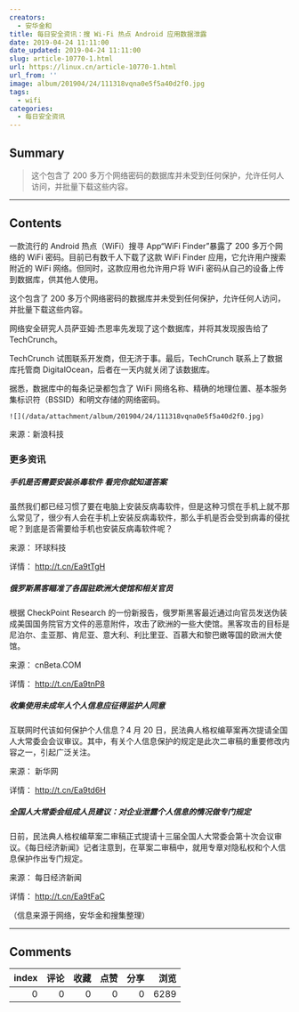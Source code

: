 ```yaml
---
creators:
  - 安华金和
title: 每日安全资讯：搜 Wi-Fi 热点 Android 应用数据泄露
date: 2019-04-24 11:11:00
date_updated: 2019-04-24 11:11:00
slug: article-10770-1.html
url: https://linux.cn/article-10770-1.html
url_from: ''
image: album/201904/24/111318vqna0e5f5a40d2f0.jpg
tags:
  - wifi
categories:
  - 每日安全资讯
---
```


## Summary

> 这个包含了 200 多万个网络密码的数据库并未受到任何保护，允许任何人访问，并批量下载这些内容。

***

<!-- more -->

## Contents

一款流行的 Android 热点（WiFi）搜寻 App“WiFi Finder”暴露了 200 多万个网络的 WiFi 密码。目前已有数千人下载了这款 WiFi Finder 应用，它允许用户搜索附近的 WiFi 网络。但同时，这款应用也允许用户将 WiFi 密码从自己的设备上传到数据库，供其他人使用。

这个包含了 200 多万个网络密码的数据库并未受到任何保护，允许任何人访问，并批量下载这些内容。

网络安全研究人员萨亚姆·杰恩率先发现了这个数据库，并将其发现报告给了 TechCrunch。

TechCrunch 试图联系开发商，但无济于事。最后，TechCrunch 联系上了数据库托管商 DigitalOcean，后者在一天内就关闭了该数据库。

据悉，数据库中的每条记录都包含了 WiFi 网络名称、精确的地理位置、基本服务集标识符（BSSID）和明文存储的网络密码。

`![](/data/attachment/album/201904/24/111318vqna0e5f5a40d2f0.jpg)`

来源：新浪科技

### 更多资讯

##### 手机是否需要安装杀毒软件 看完你就知道答案

虽然我们都已经习惯了要在电脑上安装反病毒软件，但是这种习惯在手机上就不那么常见了，很少有人会在手机上安装反病毒软件，那么手机是否会受到病毒的侵扰呢？到底是否需要给手机也安装反病毒软件呢？

来源： 环球科技

详情： <http://t.cn/Ea9tTgH> 

##### 俄罗斯黑客瞄准了各国驻欧洲大使馆和相关官员

根据 CheckPoint Research 的一份新报告，俄罗斯黑客最近通过向官员发送伪装成美国国务院官方文件的恶意附件，攻击了欧洲的一些大使馆。黑客攻击的目标是尼泊尔、圭亚那、肯尼亚、意大利、利比里亚、百慕大和黎巴嫩等国的欧洲大使馆。

来源： cnBeta.COM

详情： <http://t.cn/Ea9tnP8> 

##### 收集使用未成年人个人信息应征得监护人同意

互联网时代该如何保护个人信息？4 月 20 日，民法典人格权编草案再次提请全国人大常委会会议审议。其中，有关个人信息保护的规定是此次二审稿的重要修改内容之一，引起广泛关注。

来源： 新华网

详情： <http://t.cn/Ea9td6H> 

##### 全国人大常委会组成人员建议：对企业泄露个人信息的情况做专门规定

日前，民法典人格权编草案二审稿正式提请十三届全国人大常委会第十次会议审议。《每日经济新闻》记者注意到，在草案二审稿中，就用专章对隐私权和个人信息保护作出专门规定。

来源： 每日经济新闻

详情： <http://t.cn/Ea9tFaC> 

（信息来源于网络，安华金和搜集整理）

***

## Comments


|   index |   评论 |   收藏 |   点赞 |   分享 |   浏览 |
|--------:|-------:|-------:|-------:|-------:|-------:|
|       0 |      0 |      0 |      0 |      0 |   6289 |
